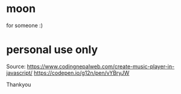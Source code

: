 # moon
 for someone :)


# personal use only


Source:
https://www.codingnepalweb.com/create-music-player-in-javascript/
https://codepen.io/g12n/pen/vYBryJW
 
Thankyou


 